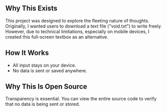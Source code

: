 ## Why This Exists
This project was designed to explore the fleeting nature of thoughts.
Originally, I wanted users to download a text file ("void.txt") to write freely.
However, due to technical limitations, especially on mobile devices,
I created this full-screen textbox as an alternative.

## How It Works
- All input stays on your device.
- No data is sent or saved anywhere.

## Why This Is Open Source
Transparency is essential. You can view the entire source code to verify
that no data is being sent or stored.

